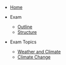 <!-- _sidebar.md -->

- [Home](README.md)

- Exam
  - [Outline](outline.md)
  - [Structure](structure.md)
  
- Exam Topics
  - [Weather and Climate](topics/weather_and_climate.md)
  - [Climate Change](topics/climate_change.md)